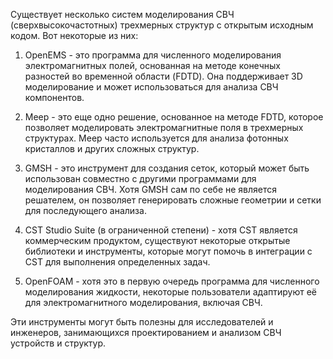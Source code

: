 Существует несколько систем моделирования СВЧ (сверхвысокочастотных) трехмерных структур с открытым исходным кодом. Вот некоторые из них:

1. OpenEMS - это программа для численного моделирования электромагнитных полей, основанная на методе конечных разностей во временной области (FDTD). Она поддерживает 3D моделирование и может использоваться для анализа СВЧ компонентов.

2. Meep - это еще одно решение, основанное на методе FDTD, которое позволяет моделировать электромагнитные поля в трехмерных структурах. Meep часто используется для анализа фотонных кристаллов и других сложных структур.

3. GMSH - это инструмент для создания сеток, который может быть использован совместно с другими программами для моделирования СВЧ. Хотя GMSH сам по себе не является решателем, он позволяет генерировать сложные геометрии и сетки для последующего анализа.

4. CST Studio Suite (в ограниченной степени) - хотя CST является коммерческим продуктом, существуют некоторые открытые библиотеки и инструменты, которые могут помочь в интеграции с CST для выполнения определенных задач.

5. OpenFOAM - хотя это в первую очередь программа для численного моделирования жидкости, некоторые пользователи адаптируют её для электромагнитного моделирования, включая СВЧ.

Эти инструменты могут быть полезны для исследователей и инженеров, занимающихся проектированием и анализом СВЧ устройств и структур.